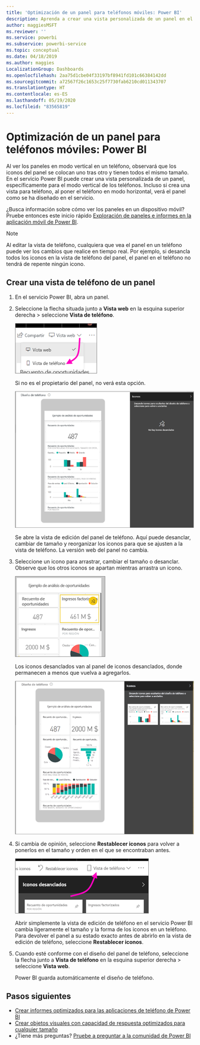 ```yaml
---
title: 'Optimización de un panel para teléfonos móviles: Power BI'
description: Aprenda a crear una vista personalizada de un panel en el servicio Power BI, específicamente para su visualización en teléfonos móviles.
author: maggiesMSFT
ms.reviewer: ''
ms.service: powerbi
ms.subservice: powerbi-service
ms.topic: conceptual
ms.date: 04/18/2019
ms.author: maggies
LocalizationGroup: Dashboards
ms.openlocfilehash: 2aa75d1cbe04f33197bf8941fd101c66384142dd
ms.sourcegitcommit: a72567f26c1653c25f7730fab6210cd011343707
ms.translationtype: HT
ms.contentlocale: es-ES
ms.lasthandoff: 05/19/2020
ms.locfileid: "83565819"
---
```

# <a name="optimize-a-dashboard-for-mobile-phones---power-bi"></a>Optimización de un panel para teléfonos móviles: Power BI 
Al ver los paneles en modo vertical en un teléfono, observará que los iconos del panel se colocan uno tras otro y tienen todos el mismo tamaño. En el servicio Power BI puede crear una vista personalizada de un panel, específicamente para el modo vertical de los teléfonos. Incluso si crea una vista para teléfono, al poner el teléfono en modo horizontal, verá el panel como se ha diseñado en el servicio.

¿Busca información sobre cómo ver los paneles en un dispositivo móvil? Pruebe entonces este inicio rápido [Exploración de paneles e informes en la aplicación móvil de Power BI](../consumer/mobile/mobile-apps-quickstart-view-dashboard-report.md).

> [!NOTE]
> Al editar la vista de teléfono, cualquiera que vea el panel en un teléfono puede ver los cambios que realice en tiempo real. Por ejemplo, si desancla todos los iconos en la vista de teléfono del panel, el panel en el teléfono no tendrá de repente ningún icono. 
> 
> 

## <a name="create-a-phone-view-of-a-dashboard"></a>Crear una vista de teléfono de un panel
1. En el servicio Power BI, abra un panel.
2. Seleccione la flecha situada junto a **Vista web** en la esquina superior derecha > seleccione **Vista de teléfono**.

    ![](media/service-create-dashboard-mobile-phone-view/power-bi-service-phone-view-dashboard.png)

    Si no es el propietario del panel, no verá esta opción.

    ![](media/service-create-dashboard-mobile-phone-view/power-bi-mobile-edit-phone-view-canvas.png)

    Se abre la vista de edición del panel de teléfono. Aquí puede desanclar, cambiar de tamaño y reorganizar los iconos para que se ajusten a la vista de teléfono. La versión web del panel no cambia.


1. Seleccione un icono para arrastrar, cambiar el tamaño o desanclar. Observe que los otros iconos se apartan mientras arrastra un icono.
   
    ![](media/service-create-dashboard-mobile-phone-view/power-bi-unpin-tile-phone-dashboard.png)
   
    Los iconos desanclados van al panel de iconos desanclados, donde permanecen a menos que vuelva a agregarlos.
   
    ![](media/service-create-dashboard-mobile-phone-view/power-bi-mobile-edit-phone-view-post-edit.png)
2. Si cambia de opinión, seleccione **Restablecer iconos** para volver a ponerlos en el tamaño y orden en el que se encontraban antes.
   
    ![](media/service-create-dashboard-mobile-phone-view/power-bi-service-phone-view-reset-tiles.png)
   
    Abrir simplemente la vista de edición de teléfono en el servicio Power BI cambia ligeramente el tamaño y la forma de los iconos en un teléfono. Para devolver el panel a su estado exacto antes de abrirlo en la vista de edición de teléfono, seleccione **Restablecer iconos**.
3. Cuando esté conforme con el diseño del panel de teléfono, seleccione la flecha junto a **Vista de teléfono** en la esquina superior derecha > seleccione **Vista web**.
   
    Power BI guarda automáticamente el diseño de teléfono.

## <a name="next-steps"></a>Pasos siguientes
* [Crear informes optimizados para las aplicaciones de teléfono de Power BI](desktop-create-phone-report.md)
* [Crear objetos visuales con capacidad de respuesta optimizados para cualquier tamaño](../visuals/power-bi-report-visualizations.md)
* ¿Tiene más preguntas? [Pruebe a preguntar a la comunidad de Power BI](https://community.powerbi.com/)

